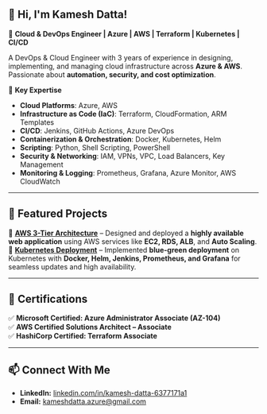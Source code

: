## 👋 Hi, I'm Kamesh Datta!  
🚀 **Cloud & DevOps Engineer | Azure | AWS | Terraform | Kubernetes | CI/CD**  

A DevOps & Cloud Engineer with 3 years of experience in designing, implementing, and managing cloud infrastructure across **Azure & AWS**. Passionate about **automation, security, and cost optimization**.  

🎯 **Key Expertise**  
- **Cloud Platforms**: Azure, AWS  
- **Infrastructure as Code (IaC)**: Terraform, CloudFormation, ARM Templates  
- **CI/CD**: Jenkins, GitHub Actions, Azure DevOps  
- **Containerization & Orchestration**: Docker, Kubernetes, Helm  
- **Scripting**: Python, Shell Scripting, PowerShell  
- **Security & Networking**: IAM, VPNs, VPC, Load Balancers, Key Management  
- **Monitoring & Logging**: Prometheus, Grafana, Azure Monitor, AWS CloudWatch  

---

## 📌 Featured Projects  
🔹 **[AWS 3-Tier Architecture](#)** – Designed and deployed a **highly available web application** using AWS services like **EC2, RDS, ALB**, and **Auto Scaling**.  
🔹 **[Kubernetes Deployment](#)** – Implemented **blue-green deployment** on Kubernetes with **Docker, Helm, Jenkins, Prometheus, and Grafana** for seamless updates and high availability.  

---

## 📜 Certifications  
✅ **Microsoft Certified: Azure Administrator Associate (AZ-104)**  
✅ **AWS Certified Solutions Architect – Associate**  
✅ **HashiCorp Certified: Terraform Associate**  

---

## 📫 Connect With Me  
- **LinkedIn:** [linkedin.com/in/kamesh-datta-6377171a1](https://www.linkedin.com/in/kamesh-datta-6377171a1/)  
- **Email:** [kameshdatta.azure@gmail.com](mailto:kameshdatta.azure@gmail.com)
